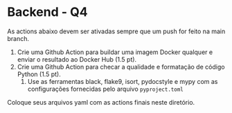 # Backend - Q4

As actions abaixo devem ser ativadas sempre que um push for feito na main branch.

1. Crie uma Github Action para buildar uma imagem Docker qualquer e enviar o resultado ao Docker Hub (1.5 pt).
2. Crie uma Github Action para checar a qualidade e formatação de código Python (1.5 pt).
   1. Use as ferramentas black, flake9, isort, pydocstyle e mypy com as configurações fornecidas pelo arquivo ```pyproject.toml```

Coloque seus arquivos yaml com as actions finais neste diretório.
